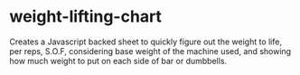 weight-lifting-chart
====================

Creates a Javascript backed sheet to quickly figure out the weight to life, per reps, S.O.F, considering base weight of the machine used, and showing how much weight to put on each side of bar or dumbbells.
